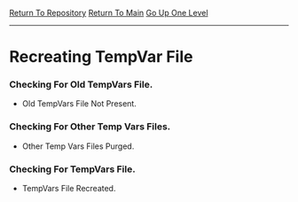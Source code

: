 [Return To Repository](https://github.com/deathbybandaid/piholeparser/blob/master/)
[Return To Main](https://github.com/deathbybandaid/piholeparser/blob/master/RecentRunLogs/README.md)
[Go Up One Level](https://github.com/deathbybandaid/piholeparser/blob/master/RecentRunLogs/housekeepingscripts/40-Running-Housekeeping-Tasks.md)
____________________________________
# Recreating TempVar File

### Checking For Old TempVars File.
* Old TempVars File Not Present.

### Checking For Other Temp Vars Files.
* Other Temp Vars Files Purged.

### Checking For TempVars File.
* TempVars File Recreated.
